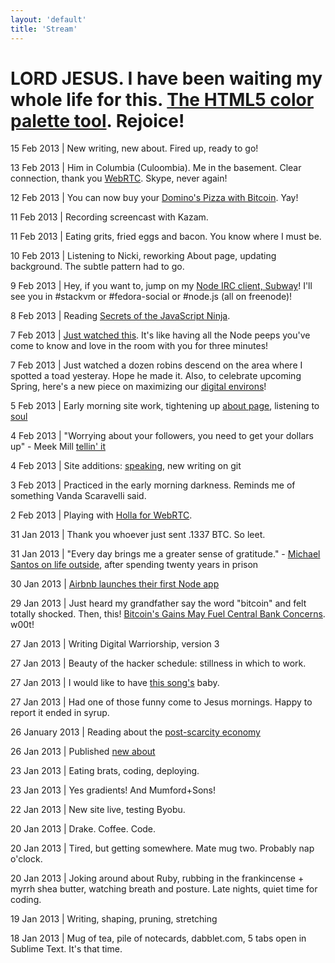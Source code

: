 ```yaml
--- 
layout: 'default'
title: 'Stream'
---
```


LORD JESUS. I have been waiting my whole life for this. [The HTML5 color palette tool](http://color.hailpixel.com/). Rejoice!
============================================================

15 Feb 2013 | New writing, new about. Fired up, ready to go!

13 Feb 2013 | Him in Columbia (Culoombia). Me in the basement. Clear connection, thank you [WebRTC](http://www.webrtc.org/demo). Skype, never again!

12 Feb 2013 | You can now buy your [Domino's Pizza with Bitcoin](http://www.digitaltrends.com/web/virtual-bitcoins-can-now-be-traded-for-dominos-pizza/). Yay!

11 Feb 2013 | Recording screencast with Kazam.

11 Feb 2013 | Eating grits, fried eggs and bacon. You know where I must be.

10 Feb 2013 | Listening to Nicki, reworking About page, updating background. The subtle pattern had to go.

9 Feb 2013 | Hey, if you want to, jump on my [Node IRC client, Subway](http://subway.gwenbell.com/)! I'll see you in #stackvm or #fedora-social or #node.js (all on freenode)!

8 Feb 2013 | Reading [Secrets of the JavaScript Ninja](http://www.amazon.com/Secrets-JavaScript-Ninja-John-Resig/dp/193398869X).

7 Feb 2013 | [Just watched this](http://www.youtube.com/watch?v=wxDBF3OOaRA). It's like having all the Node peeps you've come to know and love in the room with you for three minutes!

7 Feb 2013 | Just watched a dozen robins descend on the area where I spotted a toad yesteray. Hope he made it. Also, to celebrate upcoming Spring, here's a new piece on maximizing our [digital environs](/posts/digitalenvironment)!

5 Feb 2013 | Early morning site work, tightening up [about page](/pages/about), listening to [soul](https://new.myspace.com/gwenbell/mixes)

4 Feb 2013 | "Worrying about your followers, you need to get your dollars up" - Meek Mill [tellin' it](https://new.myspace.com/meekmill/music/album/amen-18591239?sid=88044203)

4 Feb 2013 | Site additions: [speaking](/pages/speaking), new writing on git

3 Feb 2013 | Practiced in the early morning darkness. Reminds me of something Vanda Scaravelli said.

2 Feb 2013 | Playing with [Holla for WebRTC](https://github.com/wearefractal/holla).

31 Jan 2013 | Thank you whoever just sent .1337 BTC. So leet.

31 Jan 2013 | "Every day brings me a greater sense of gratitude." - [Michael Santos on life outside](http://www.slate.com/blogs/quora/2013/01/25/how_is_life_outside_after_being_in_prison_for_over_20_years.html), after spending twenty years in prison

30 Jan 2013 | [Airbnb launches their first Node app](http://nerds.airbnb.com/weve-launched-our-first-nodejs-app-to-product)

29 Jan 2013 | Just heard my grandfather say the word "bitcoin" and felt totally shocked. Then, this! [Bitcoin's Gains May Fuel Central Bank Concerns](http://www.bloomberg.com/news/2013-01-28/bitcoin-s-gains-may-fuel-central-bank-concerns-chart-of-the-day.html). w00t! 

27 Jan 2013 | Writing Digital Warriorship, version 3

27 Jan 2013 | Beauty of the hacker schedule: stillness in which to work.

27 Jan 2013 | I would like to have [this song's](https://new.myspace.com/video/shake-it-out-108244544) baby.

27 Jan 2013 | Had one of those funny come to Jesus mornings. Happy to report it ended in syrup.

26 January 2013 | Reading about the [post-scarcity economy](http://edge.org/response-detail/23860)

26 Jan 2013 | Published [new about](http://gwenbell.com/pages/about)

23 Jan 2013 | Eating brats, coding, deploying.

23 Jan 2013 | Yes gradients! And Mumford+Sons!

22 Jan 2013 | New site live, testing Byobu.

20 Jan 2013 | Drake. Coffee. Code.

20 Jan 2013 | Tired, but getting somewhere. Mate mug two. Probably nap o'clock.

20 Jan 2013 | Joking around about Ruby, rubbing in the frankincense + myrrh shea butter, watching breath and posture. Late nights, quiet time for coding.

19 Jan 2013 | Writing, shaping, pruning, stretching

18 Jan 2013 | Mug of tea, pile of notecards, dabblet.com, 5 tabs open in Sublime Text. It's that time.